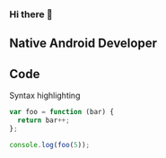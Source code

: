 ### Hi there 👋

## Native Android Developer

## Code
Syntax highlighting

``` js
var foo = function (bar) {
  return bar++;
};

console.log(foo(5));
```
